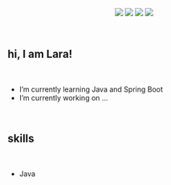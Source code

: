 
<!--
**laramt/laramt** is a ✨ _special_ ✨ repository because its `README.md` (this file) appears on your GitHub profile.

Here are some ideas to get you started:

- 🔭 I’m currently working on ...
- 🌱 I’m currently learning ...
- 👯 I’m looking to collaborate on ...
- 🤔 I’m looking for help with ...
- 💬 Ask me about ...
- 📫 How to reach me: ...
- 😄 Pronouns: ...
- ⚡ Fun fact: ...
-->

<!--
<div><br>
 <p align="center">
  <img 
    height="250"
    src="https://64.media.tumblr.com/242182996cc0595e9b8eaf63e6ef488f/4b4ce9455b0cdaaf-ca/s540x810/2b669713213a660d460589f8b5a98ac7482ffde3.gifv"
       >
</p>
 -->

<div>
  <p align="center">
  <a href="" target="_blank"><img src="https://img.shields.io/badge/-LinkedIn-%230077B5?style=for-the-badge&logo=linkedin&logoColor=white" target="_blank"></a> 
  <a href="" target="_blank"><img src="https://img.shields.io/badge/-Twitter-%23EA4335?style=for-the-badge&logo=youtube&logoColor=white" target="_blank"></a>
  <a href="" target="_blank"><img src="https://img.shields.io/badge/-Instagram-%23E4405F?style=for-the-badge&logo=instagram&logoColor=white" target="_blank"></a>
  <a href="lara.menckt@gmail.com" ><img src="https://img.shields.io/badge/-Gmail-%23333?style=for-the-badge&logo=gmail&logoColor=white" target="_blank"></a>
 </p>
</div>
 
 
</div></br>

## hi, I am Lara! 
</br>

- I’m currently learning Java and Spring Boot
- I’m currently working on ...
<br> 


## skills
</br>

- Java

<div>
</div> 


 <!--
 <div>
  <a href="https://github.com/laramt">
   <img align="center" height="170" src="https://github-readme-stats.vercel.app/api/top-langs/?username=laramt&layout=compact&langs_count=16&theme=dracula"/>
</div>
-->   

 <!--
 ## Skills
<div style="display: inline_block"><br>
  <img height="40" align="center" alt="Erica-Js" height="30" width="40" src="https://raw.githubusercontent.com/devicons/devicon/master/icons/java/java-plain.svg">
 &nbsp;&nbsp;&nbsp;&nbsp;&nbsp;&nbsp;&nbsp;&nbsp;&nbsp;&nbsp;&nbsp;&nbsp;&nbsp;
  <img height="40" align="center" alt="Erica-HTML" height="30" width="40" src="https://raw.githubusercontent.com/devicons/devicon/master/icons/html5/html5-original.svg">
 &nbsp;&nbsp;&nbsp;&nbsp;&nbsp;&nbsp;&nbsp;&nbsp;&nbsp;&nbsp;&nbsp;&nbsp;&nbsp;
  <img height="40" align="center" alt="Erica-CSS" height="30" width="40" src="https://raw.githubusercontent.com/devicons/devicon/master/icons/css3/css3-original.svg">
</div>
-->  
 
</br>



 

